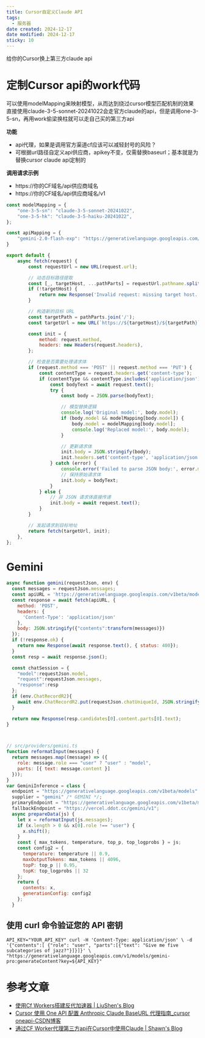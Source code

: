 ```yaml
---
title: Cursor自定义Claude API
tags:
  - 服务器
date created: 2024-12-17
date modified: 2024-12-17
sticky: 10
---
```


给你的Cursor换上第三方claude api

# 定制Cursor api的work代码

可以使用modelMapping来映射模型，从而达到绕过cursor模型匹配机制的效果
直接使用claude-3-5-sonnet-20241022会走官方claude的api，但是调用one-3-5-sn，再用work偷梁换柱就可以走自己买的第三方api

**功能**
- api代理，如果是调用官方渠道cf应该可以减轻封号的风险？
- 可根据url路径自定义api供应商，apikey不变，仅需替换baseurl；基本就是为替换cursor claude api定制的

**调用请求示例**
- https://你的CF域名/api供应商域名
- https://你的CF域名/api供应商域名/v1

```js
const modelMapping = {
    "one-3-5-sn": "claude-3-5-sonnet-20241022",
    "one-3-5-hk": "claude-3-5-haiku-20241022",
};

const apiMapping = {
	"gemini-2.0-flash-exp": "https://generativelanguage.googleapis.com/v1beta/models/gemini-2.0-flash-exp:generateContent?key="
}

export default {
    async fetch(request) {
        const requestUrl = new URL(request.url);

        // 动态目标路径提取
        const [_, targetHost, ...pathParts] = requestUrl.pathname.split('/');
        if (!targetHost) {
            return new Response('Invalid request: missing target host.', { status: 400 });
        }

        // 构造新的目标 URL
        const targetPath = pathParts.join('/');
        const targetUrl = new URL(`https://${targetHost}/${targetPath}`);

        const init = {
            method: request.method,
            headers: new Headers(request.headers),
        };

        // 检查是否需要处理请求体
        if (request.method === 'POST' || request.method === 'PUT') {
            const contentType = request.headers.get('content-type');
            if (contentType && contentType.includes('application/json')) {
                const bodyText = await request.text();
                try {
                    const body = JSON.parse(bodyText);

                    // 模型替换逻辑
                    console.log('Original model:', body.model);
                    if (body.model && modelMapping[body.model]) {
                        body.model = modelMapping[body.model];
                        console.log('Replaced model:', body.model);
                    }

                    // 更新请求体
                    init.body = JSON.stringify(body);
                    init.headers.set('content-type', 'application/json'); // 确保保持 JSON 类型
                } catch (error) {
                    console.error('Failed to parse JSON body:', error.message);
                    // 保持原始请求体
                    init.body = bodyText;
                }
            } else {
                // 非 JSON 请求体直接传递
                init.body = await request.text();
            }
        }

        // 发起请求到目标地址
        return fetch(targetUrl, init);
    },
};

```


# Gemini

```js
async function gemini(requestJson, env) {
  const messages = requestJson.messages;
  const apiURL = 'https://generativelanguage.googleapis.com/v1beta/models/gemini-pro:generateContent?key='+env.GEMINI_API_KEY;
  const response = await fetch(apiURL, {
    method: 'POST',
    headers: {
      'Content-Type': 'application/json'
    },
    body: JSON.stringify({"contents":transform(messages)})
  });
  if (!response.ok) {
    return new Response(await response.text(), { status: 400});
  }
  const resp = await response.json();

  const chatSession = {
    "model":requestJson.model,
    "request":requestJson.messages,
    "response":resp
  };
  if (env.ChatRecordR2){
    await env.ChatRecordR2.put(requestJson.chatUniqueId, JSON.stringify(chatSession));
  }

  return new Response(resp.candidates[0].content.parts[0].text);
}



// src/providers/gemini.ts
function reformatInput(messages) {
  return messages.map((message) => ({
    role: message.role === "user" ? "user" : "model",
    parts: [{ text: message.content }]
  }));
}
var GeminiInference = class {
  endpoint = "https://generativelanguage.googleapis.com/v1beta/models";
  supplier = "gemini" /* GEMINI */;
  primaryEndpoint = "https://generativelanguage.googleapis.com/v1beta/models";
  fallbackEndpoint = "https://vercel.ddot.cc/gemini/v1";
  async prepareData(js) {
    let x = reformatInput(js.messages);
    if (x.length > 0 && x[0].role !== "user") {
      x.shift();
    }
    const { max_tokens, temperature, top_p, top_logprobs } = js;
    const config2 = {
      temperature: temperature || 0.9,
      maxOutputTokens: max_tokens || 4096,
      topP: top_p || 0.95,
      topK: top_logprobs || 32
    };
    return {
      contents: x,
      generationConfig: config2
    };
  }
```

## 使用 curl 命令验证您的 API 密钥
```
API_KEY="YOUR_API_KEY" curl -H 'Content-Type: application/json' \ -d '{"contents":[ {"role": "user", "parts":[{"text": "Give me five subcategories of jazz?"}]}]}' \ "https://generativelanguage.googleapis.com/v1/models/gemini-pro:generateContent?key=${API_KEY}"
```



# 参考文章

- [使用Cf Workers搭建反代加速器 | LiuShen's Blog](https://blog.liushen.fun/posts/dd89adc9/)
- [Cursor 使用 One API 配置 Anthropic Claude BaseURL 代理指南_cursor oneapi-CSDN博客](https://blog.csdn.net/zhq426/article/details/141982668)
- [通过CF Worker代理第三方api在Cursor中使用Claude | Shawn's Blog](https://rongsh.me/posts/2024-11-11-oneapi_cursor/)

